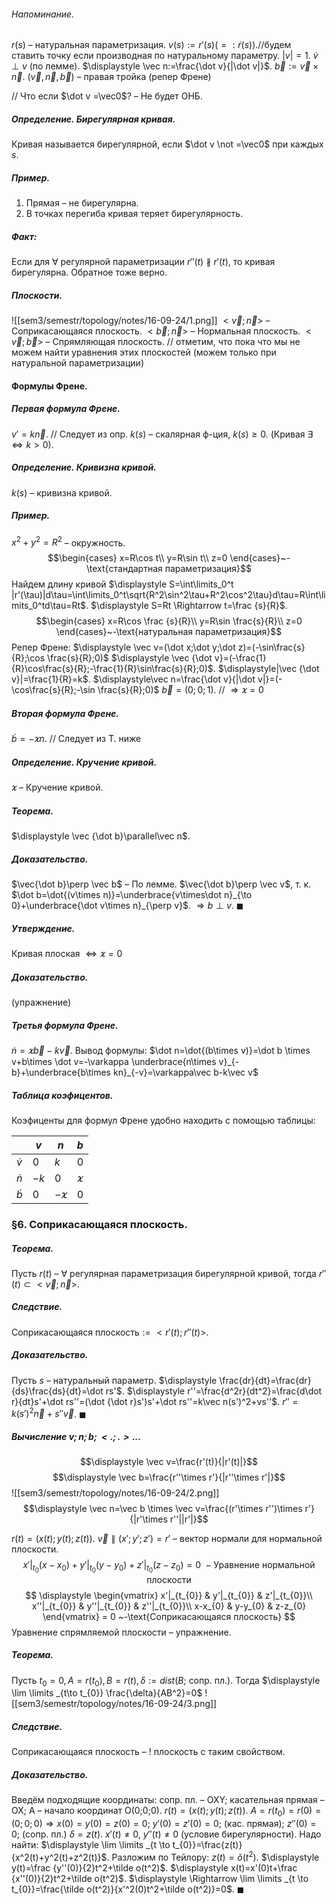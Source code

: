 ###### Напоминание.
$r(s)$ – натуральная параметризация.
$v(s):=r'(s)(=:\dot r(s))$.//будем ставить точку если производная по натуральному параметру. $|v|=1$. $\dot v\perp v$ (по лемме).
$\displaystyle \vec n:=\frac{\dot v}{|\dot v|}$.
$\vec b:=\vec v \times \vec n$.
$(\vec v,\vec n,\vec b)$ – правая тройка (репер Френе)

// Что если $\dot v =\vec0$? – Не будет ОНБ.

##### Определение. Бирегулярная кривая.
Кривая называется бирегулярной, если $\dot v \not =\vec0$ при каждых $s$.

##### Пример.
1) Прямая – не бирегулярна.
2) В точках перегиба кривая теряет бирегулярность.
##### Факт: 
Если для $\forall$ регулярной параметризации $r''(t) \nparallel r'(t)$, то кривая бирегулярна. Обратное тоже верно.
##### Плоскости.
![[sem3/semestr/topology/notes/16-09-24/1.png]]
$<\vec v;\vec n>$ –  Соприкасающаяся плоскость.
$<\vec b;\vec n>$ –  Нормальная плоскость.
$<\vec v;\vec b>$ –  Спрямляющая плоскость.
// отметим, что пока что мы не можем найти уравнения этих плоскостей (можем только при натуральной параметризации)
#### Формулы Френе.
##### Первая формула Френе.
$v'=k \vec n$. // Следует из опр.
$k(s)$ – скалярная ф-ция, $k(s)\geq 0$. (Кривая $\exists \iff k>0$).
##### Определение. Кривизна кривой.
$k(s)$ – кривизна кривой.
##### Пример.
$x^2+y^2=R^2$ – окружность.
$$\begin{cases}
x=R\cos t\\
y=R\sin t\\
z=0
\end{cases}~-\text{стандартная параметризация}$$
Найдем длину кривой $\displaystyle S=\int\limits_0^t |r'(\tau)|d\tau=\int\limits_0^t\sqrt{R^2\sin^2\tau+R^2\cos^2\tau}d\tau=R\int\limits_0^td\tau=Rt$. $\displaystyle S=Rt \Rightarrow t=\frac {s}{R}$.
$$\begin{cases}
x=R\cos \frac {s}{R}\\
y=R\sin \frac{s}{R}\\
z=0
\end{cases}~-\text{натуральная параметризация}$$
Репер Френе:
$\displaystyle \vec v=(\dot x;\dot y;\dot z)=(-\sin\frac{s}{R};\cos \frac{s}{R};0)$
$\displaystyle \vec {\dot v}=(-\frac{1}{R}\cos\frac{s}{R};-\frac{1}{R}\sin\frac{s}{R};0)$. $\displaystyle|\vec {\dot v}|=\frac{1}{R}=k$. 
$\displaystyle\vec n=\frac{\dot v}{|\dot v|}=(-\cos\frac{s}{R};-\sin \frac{s}{R};0)$
$\vec b=(0;0;1).$ // $\Rightarrow \varkappa=0$
##### Вторая формула Френе.
$\dot b=-\varkappa n$. // Следует из Т. ниже
##### Определение. Кручение кривой.
$\varkappa$ – Кручение кривой.
##### Теорема. 
$\displaystyle \vec {\dot b}\parallel\vec n$.
##### Доказательство.
$\vec{\dot b}\perp \vec b$ – По лемме.
$\vec{\dot b}\perp \vec v$, т. к. $\dot b=\dot{(v\times n)}=\underbrace{v\times\dot n}_{\to 0}+\underbrace{\dot v\times n}_{\perp v}$.  $\Rightarrow b\perp v$. $\blacksquare$
##### Утверждение.
Кривая плоская $\iff \varkappa=0$
##### Доказательство.
(упражнение)
##### Третья формула Френе.
$\dot n=\varkappa\vec b-k\vec v$.
Вывод формулы:
$\dot n=\dot{(b\times v)}=\dot b \times v+b\times \dot v=-\varkappa \underbrace{n\times v}_{-b}+\underbrace{b\times kn}_{-v}=\varkappa\vec b-k\vec v$
##### Таблица коэфицентов.
Коэфиценты для формул Френе удобно находить с помощью таблицы:

|         | $v$  | $n$         | $b$        |
| --------|------| -----------| -----------|
| $\dot v$ | $0$  | $k$         | $0$        |
| $\dot n$ | $-k$ | $0$         | $\varkappa$ |
| $\dot b$ | $0$  | $-\varkappa$ | $0$        |     


### §6.  Соприкасающаяся плоскость.
##### Теорема.
Пусть $r(t)$ – $\forall$ регулярная параметризация бирегулярной кривой, тогда $r''(t)\subset<\vec v;\vec n>$.
##### Следствие.
Соприкасающаяся плоскость$:=<r'(t);r''(t)>$.
##### Доказательство.
Пусть $s$ – натуральный параметр.
$\displaystyle \frac{dr}{dt}=\frac{dr}{ds}\frac{ds}{dt}=\dot rs'$.
$\displaystyle r''=\frac{d^2r}{dt^2}=\frac{d\dot r}{dt}s'+\dot rs''=(\dot {\dot r}s')s'+\dot rs''=k\vec n(s')^2+vs''$. $r''=k(s')^2\vec n+s''\vec v$. $\blacksquare$

##### Вычисление $v;n;b;<.;.>...$
$$\displaystyle \vec v=\frac{r'(t)}{|r'(t)|}$$
$$\displaystyle \vec b=\frac{r''\times r'}{|r''\times r'|}$$
![[sem3/semestr/topology/notes/16-09-24/2.png]]
$$\displaystyle \vec n=\vec b \times \vec v=\frac{(r'\times r'')\times r'}{|r'\times r''||r'|}$$

$r(t)=(x(t);y(t);z(t))$. $\vec v \parallel(x';y';z')=r'$ – вектор нормали для нормальной плоскости. $$x'|_{t_{0}}(x-x_{0})+y'|_{t_{0}}(y-y_{0})+z'|_{t_{0}}(z-z_{0})=0 ~-\text{Уравнение нормальной плоскости}$$
$$
\displaystyle
\begin{vmatrix}
x'|_{t_{0}} & y'|_{t_{0}} & z'|_{t_{0}}\\
x''|_{t_{0}} & y''|_{t_{0}} & z''|_{t_{0}}\\
x-x_{0} & y-y_{0} & z-z_{0}
\end{vmatrix}
= 0
~-\text{Соприкасающаяся плоскость}
$$
Уравнение спрямляемой плоскости – упражнение.

##### Теорема.
Пусть $t_{0}=0,A=r(t_{0}),B=r(t),\delta:=dist(B;$ сопр. пл.). Тогда $\displaystyle \lim \limits _{t\to t_{0}} \frac{\delta}{AB^2}=0$
![[sem3/semestr/topology/notes/16-09-24/3.png]]
##### Следствие.
Соприкасающаяся плоскость – ! плоскость с таким свойством.
##### Доказательство.
Введём подходящие координаты: 
	сопр. пл. – OXY;
	касательная прямая – OX;
	A – начало координат O(0;0;0).
$r(t)=(x(t);y(t);z(t))$. $A=r(t_0)=r(0)=(0;0;0) \Rightarrow x(0)=y(0)=z(0)=0$;
$y'(0)=z'(0)=0$; (кас. прямая); 
$z''(0)=0$; (сопр. пл.)
$\delta=z(t)$.
	$x'(t)\not =0$, $y''(t)\not =0$ (условие бирегулярности).
 Надо найти: $\displaystyle \lim \limits _{t \to t_{0}}=\frac{z(t)}{x^2(t)+y^2(t)+z^2(t)}$.
 Разложим по Тейлору:
 $z(t)=\tilde o(t^2)$. $\displaystyle y(t)=\frac {y''(0)}{2}t^2+\tilde o(t^2)$. $\displaystyle x(t)=x'(0)t+\frac {x''(0)}{2}t^2+\tilde o(t^2)$.
 $\displaystyle \Rightarrow \lim \limits _{t \to t_{0}}=\frac{\tilde o(t^2)}{x'^2(0)t^2+\tilde o(t^2)}=0$. $\blacksquare$
 